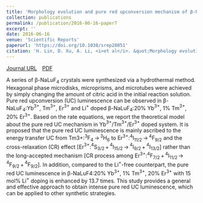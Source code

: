 ```yaml
---
title: 'Morphology evolution and pure red upconversion mechanism of β-NaLuF$_4$ crystals'
collection: publications
permalink: /publication/2016-06-16-paper7
excerpt: ''
date: 2016-06-16
venue: 'Scientific Reports'
paperurl: 'https://doi.org/10.1038/srep28051'
citation: 'H. Lin, D. Xu, A. Li, <i>et al</i>. &quot;Morphology evolution and pure red upconversion mechanism of β-NaLuF$_4$ crystals&quot; <i>Scientific Reports</i>, 2016, 6: 28051.'
---
```

[Journal URL](https://doi.org/10.1038/srep28051)&emsp;[PDF](files/paper7.pdf)

A series of β-NaLuF$_4$ crystals were synthesized via a hydrothermal method. Hexagonal phase microdisks, microprisms, and microtubes were achieved by simply changing the amount of citric acid in the initial reaction solution. Pure red upconversion (UC) luminescence can be observed in β-NaLuF$_4$:Yb$^{3+}$, Tm$^{3+}$, Er$^{3+}$ and Li$^+$ doped β-NaLuF$_4$:20\% Yb$^{3+}$, 1\% Tm$^{3+}$, 20\% Er$^{3+}$. Based on the rate equations, we report the theoretical model about the pure red UC mechanism in Yb$^{3+}$/Tm$^{3+}$/Er$^{3+}$ doped system. It is proposed that the pure red UC luminescence is mainly ascribed to the energy transfer UC from Tm3+:$^3$F$_4$ → $^3$H$_6$ to Er$^{3+}$:$^4$I$_{11/2}$ → $^4$F$_{9/2}$ and the cross-relaxation (CR) effect [Er$^{3+}$:$^4$S$_{3/2}$ + $^4$I$_{15/2}$ → $^4$I$_{9/2}$ + $^4$I$_{13/2}$] rather than the long-accepted mechanism [CR process among Er$^{3+}$:$^4$F$_{7/2}$ + $^4$I$_{11/2}$ → $^4$F$_{9/2}$ + $^4$F$_{9/2}$]. In addition, compared to the Li$^+$-free counterpart, the pure red UC luminescence in β-NaLuF4:20\% Yb$^{3+}$, 1\% Tm$^{3+}$, 20\% Er$^{3+}$ with 15 mol\% Li$^+$ doping is enhanced by 13.7 times. This study provides a general and effective approach to obtain intense pure red UC luminescence, which can be applied to other synthetic strategies.
